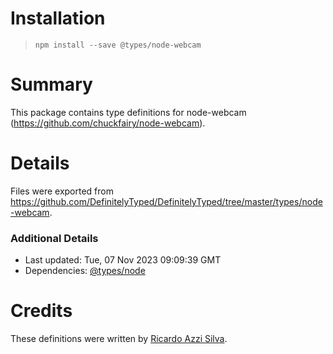 # Installation
> `npm install --save @types/node-webcam`

# Summary
This package contains type definitions for node-webcam (https://github.com/chuckfairy/node-webcam).

# Details
Files were exported from https://github.com/DefinitelyTyped/DefinitelyTyped/tree/master/types/node-webcam.

### Additional Details
 * Last updated: Tue, 07 Nov 2023 09:09:39 GMT
 * Dependencies: [@types/node](https://npmjs.com/package/@types/node)

# Credits
These definitions were written by [Ricardo Azzi Silva](https://github.com/lordazzi).

